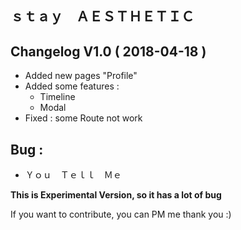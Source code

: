 ## ｓｔａｙ　ＡＥＳＴＨＥＴＩＣ

## Changelog V1.0 ( 2018-04-18 )
 - Added new pages "Profile"
 - Added some features :
   - Timeline
   - Modal
 - Fixed : some Route not work
 
 ## Bug :
  - Ｙｏｕ　Ｔｅｌｌ　Ｍｅ
 
 **This is Experimental Version, so it has a lot of bug**
 
 If you want to contribute, you can PM me thank you :)  
